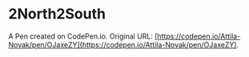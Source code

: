 # 2North2South

A Pen created on CodePen.io. Original URL: [https://codepen.io/Attila-Novak/pen/OJaxeZY](https://codepen.io/Attila-Novak/pen/OJaxeZY).

